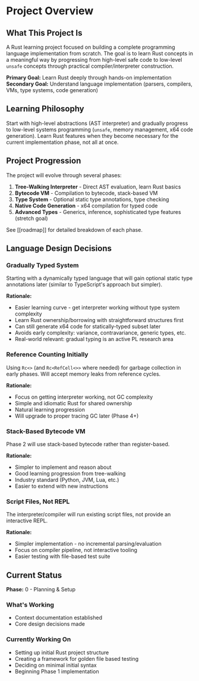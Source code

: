# Project Overview

## What This Project Is

A Rust learning project focused on building a complete programming language implementation from scratch. The goal is to learn Rust concepts in a meaningful way by progressing from high-level safe code to low-level `unsafe` concepts through practical compiler/interpreter construction.

**Primary Goal:** Learn Rust deeply through hands-on implementation
**Secondary Goal:** Understand language implementation (parsers, compilers, VMs, type systems, code generation)

## Learning Philosophy

Start with high-level abstractions (AST interpreter) and gradually progress to low-level systems programming (`unsafe`, memory management, x64 code generation). Learn Rust features when they become necessary for the current implementation phase, not all at once.

## Project Progression

The project will evolve through several phases:

1. **Tree-Walking Interpreter** - Direct AST evaluation, learn Rust basics
2. **Bytecode VM** - Compilation to bytecode, stack-based VM
3. **Type System** - Optional static type annotations, type checking
4. **Native Code Generation** - x64 compilation for typed code
5. **Advanced Types** - Generics, inference, sophisticated type features (stretch goal)

See [[roadmap]] for detailed breakdown of each phase.

## Language Design Decisions

### Gradually Typed System

Starting with a dynamically typed language that will gain optional static type annotations later (similar to TypeScript's approach but simpler).

**Rationale:**
- Easier learning curve - get interpreter working without type system complexity
- Learn Rust ownership/borrowing with straightforward structures first
- Can still generate x64 code for statically-typed subset later
- Avoids early complexity: variance, contravariance, generic types, etc.
- Real-world relevant: gradual typing is an active PL research area

### Reference Counting Initially

Using `Rc<>` (and `Rc<RefCell<>>` where needed) for garbage collection in early phases. Will accept memory leaks from reference cycles.

**Rationale:**
- Focus on getting interpreter working, not GC complexity
- Simple and idiomatic Rust for shared ownership
- Natural learning progression
- Will upgrade to proper tracing GC later (Phase 4+)

### Stack-Based Bytecode VM

Phase 2 will use stack-based bytecode rather than register-based.

**Rationale:**
- Simpler to implement and reason about
- Good learning progression from tree-walking
- Industry standard (Python, JVM, Lua, etc.)
- Easier to extend with new instructions

### Script Files, Not REPL

The interpreter/compiler will run existing script files, not provide an interactive REPL.

**Rationale:**
- Simpler implementation - no incremental parsing/evaluation
- Focus on compiler pipeline, not interactive tooling
- Easier testing with file-based test suite

## Current Status

**Phase:** 0 - Planning & Setup

### What's Working
- Context documentation established
- Core design decisions made

### Currently Working On
- Setting up initial Rust project structure
- Creating a framework for golden file based testing
- Deciding on minimal initial syntax
- Beginning Phase 1 implementation
